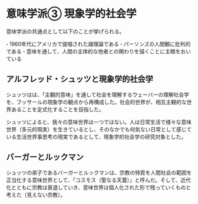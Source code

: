 # 意味学派③ 現象学的社会学

意味学派の共通点として以下のことが挙げられる。

‐ 1960年代にアメリカで提唱された諸理論である
‐ パーソンズの人間観に批判的である
‐ 意味を通して、人間の主体的な他者との関わりを描くことに主眼をおいている

## アルフレッド・シュッツと現象学的社会学

シュッツはは、「主観的意味」を通して社会を理解するウェーバーの理解社会学を、フッサールの現象学の観点から再構成した。社会的世界が、相互主観的な世界あることを定式化することを目指した。

シュッツによると、我々の意味世界は一つではない。人は日常生活で様々な意味世界（多元的現実）を生きているとし、そのなかでも何気ない日常として感じている生活世界事思考の現実であるとして、現象学的社会学の研究対象とした。

## バーガーとルックマン

シュッツの弟子であるバーガーとルックマンは、宗教の特質を人間社会の範囲を正当化する意味世界として、「コスモス（聖なる天蓋）」と呼んだ。そして、近代化とともに宗教は衰退していき、意味世界は個人化された形で残っていくものと考えた（見えない宗教）。

